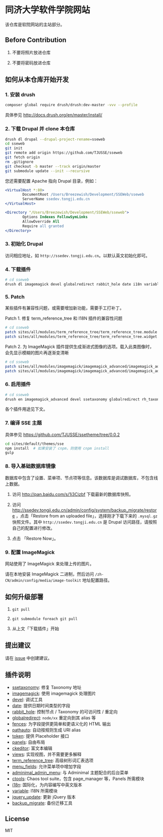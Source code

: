 # 同济大学软件学院网站

该仓库是软院网站的主站部分。

## Before Contribution

1. 不要将照片放进仓库

2. 不要将密码放进仓库

## 如何从本仓库开始开发

### 1. 安装 drush

```bash
composer global require drush/drush:dev-master -vvv --profile
```

具体参见 http://docs.drush.org/en/master/install/

### 2. 下载 Drupal 并 clone 本仓库

```bash
drush dl drupal --drupal-project-rename=sseweb
cd sseweb
git init
git remote add origin https://github.com/TJUSSE/sseweb
git fetch origin
rm .gitignore
git checkout -b master --track origin/master
git submodule update --init --recursive
```

您还需要配置 Apache 指向 Drupal 目录，例如：

```apache
<VirtualHost *:80>
        DocumentRoot /Users/Breezewish/Development/SSEWeb/sseweb
        ServerName ssedev.tongji.edu.cn
</VirtualHost>

<Directory "/Users/Breezewish/Development/SSEWeb/sseweb">
        Options Indexes FollowSymLinks
        AllowOverride All
        Require all granted
</Directory>
```

### 3. 初始化 Drupal

访问相应地址，如 `http://ssedev.tongji.edu.cn`。以默认英文初始化即可。

### 4. 下载插件

```bash
# cd sseweb
drush dl imagemagick devel globalredirect rabbit_hole date i18n variable backup_migrate jquery_update fences ctools pathauto token panels ckeditor views term_reference_tree menu_fields zen adminimal_theme adminimal_admin_menu
```

### 5. Patch

某些插件有兼容性问题，或需要增加新功能，需要手工打补丁。

Patch 1. 修复 term_reference_tree 和 I18N 插件的兼容性问题

```bash
# cd sseweb
patch sites/all/modules/term_reference_tree/term_reference_tree.module < patches/term_reference_tree.module.patch
patch sites/all/modules/term_reference_tree/term_reference_tree.widget.inc < patches/term_reference_tree.widget.inc.patch
```

Patch 2. 为 ImageMagick 插件提供生成渐进式图像的选项。载入此类图像时，会先显示模糊的图片再逐渐变清晰

```bash
# cd sseweb
patch sites/all/modules/imagemagick/imagemagick_advanced/imagemagick_advanced.install < patches/imagemagick_advanced.install.patch
patch sites/all/modules/imagemagick/imagemagick_advanced/imagemagick_advanced.module < patches/imagemagick_advanced.module.patch
```

### 6. 启用插件

```bash
# cd sseweb
drush en imagemagick_advanced devel ssetaxonomy globalredirect rh_taxonomy variable backup_migrate jquery_update date_api date date_views fences adminimal_admin_menu ctools page_manager pathauto token panels ckeditor views views_ui term_reference_tree menu_fields -y
```

各个插件用途见下文。

### 7. 编译 SSE 主题

具体参见 https://github.com/TJUSSE/ssetheme/tree/0.0.2

```bash
cd sites/default/themes/sse
npm install  # 如果安装了 cnpm，则使用 cnpm install
gulp
```

### 8. 导入基础数据库镜像

数据库中包含了设置、菜单项、节点项等信息。该数据库是调试数据库，不包含线上数据。

1. 访问 http://pan.baidu.com/s/1i3Cizbf 下载最新的数据库快照。

2. 访问 http://ssedev.tongji.edu.cn/admin/config/system/backup_migrate/restore ，点击「Restore from an uploaded file」，选择刚才下载下来的 `.mysql.gz` 快照文件。其中 `http://ssedev.tongji.edu.cn` 是 Drupal 访问路径，请按照自己的配置进行修改。

3. 点击 「Restore Now」。

### 9. 配置 ImageMagick

网站使用了 ImageMagick 来处理上传的图片。

请在本地安装 ImageMagick 二进制，然后访问 `/zh-CN/admin/config/media/image-toolkit` 地址配置路径。

## 如何升级部署

1. `git pull`

2. `git submodule foreach git pull`

3. 从上文「下载插件」开始

## 提出建议

请在 [issue](https://github.com/TJUSSE/sseweb/issues) 中创建建议。

## 插件说明

- [ssetaxonomy](https://github.com/TJUSSE/ssetaxonomy): 修复 Taxonomy 地址
- [imagemagick](https://www.drupal.org/project/imagemagick): 使用 imagemagick 处理图片
- [devel](https://www.drupal.org/project/devel): 调试工具
- [date](https://www.drupal.org/project/date): 提供日期时间类型的字段
- [rabbit_hole](https://www.drupal.org/project/rabbit_hole): 控制节点 / Taxonomy 的可访问性 / 重定向
- [globalredirect](https://www.drupal.org/project/globalredirect): `node/xx` 重定向到其 alias 等
- [fences](https://www.drupal.org/project/fences): 为字段提供更简单和更语义化的 HTML 输出
- [pathauto](https://www.drupal.org/project/pathauto): 自动按规则生成 URI alias
- [token](https://www.drupal.org/project/token): 提供 Placeholder 接口
- [panels](https://www.drupal.org/project/panels): 自由布局
- [ckeditor](https://www.drupal.org/project/ckeditor): 富文本编辑
- [views](https://www.drupal.org/project/views): 实现视图，并不需要更多解释
- [term_reference_tree](https://www.drupal.org/project/term_reference_tree): 高级树形词汇表选项
- [menu_fields](https://www.drupal.org/project/menu_fields): 允许菜单项中增加字段
- [adminimal_admin_menu](https://www.drupal.org/project/adminimal_admin_menu): 与 Adminimal 主题配合的后台菜单
- [ctools](https://www.drupal.org/project/ctools): Chaos tool suite，包含 page_manager 等，Panels 所需模块
- [i18n](https://www.drupal.org/project/i18n): 国际化，为内容编写中英文版本
- [variable](https://www.drupal.org/project/variable): I18N 所需模块
- [jquery_update](https://www.drupal.org/project/jquery_update): 更新 jQuery 版本
- [backup_migrate](https://www.drupal.org/project/backup_migrate): 备份迁移工具

## License

MIT